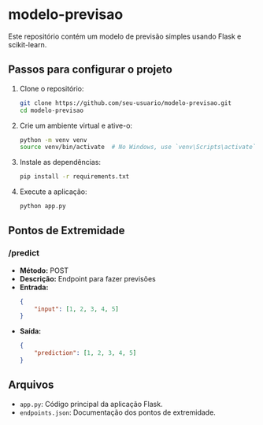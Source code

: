 # modelo-previsao

Este repositório contém um modelo de previsão simples usando Flask e scikit-learn.

## Passos para configurar o projeto

1. Clone o repositório:
    ```bash
    git clone https://github.com/seu-usuario/modelo-previsao.git
    cd modelo-previsao
    ```

2. Crie um ambiente virtual e ative-o:
    ```bash
    python -m venv venv
    source venv/bin/activate  # No Windows, use `venv\Scripts\activate`
    ```

3. Instale as dependências:
    ```bash
    pip install -r requirements.txt
    ```

4. Execute a aplicação:
    ```bash
    python app.py
    ```

## Pontos de Extremidade

### /predict
- **Método:** POST
- **Descrição:** Endpoint para fazer previsões
- **Entrada:**
    ```json
    {
        "input": [1, 2, 3, 4, 5]
    }
    ```
- **Saída:**
    ```json
    {
        "prediction": [1, 2, 3, 4, 5]
    }
    ```

## Arquivos
- `app.py`: Código principal da aplicação Flask.
- `endpoints.json`: Documentação dos pontos de extremidade.
